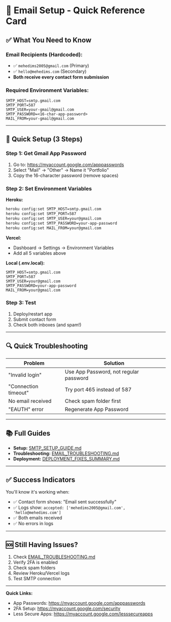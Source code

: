 # 📧 Email Setup - Quick Reference Card

## ✅ What You Need to Know

### Email Recipients (Hardcoded):
- ✅ `mehedims2005@gmail.com` (Primary)
- ✅ `hello@mehedims.com` (Secondary)
- **Both receive every contact form submission**

### Required Environment Variables:
```env
SMTP_HOST=smtp.gmail.com
SMTP_PORT=587
SMTP_USER=your-gmail@gmail.com
SMTP_PASSWORD=<16-char-app-password>
MAIL_FROM=your-gmail@gmail.com
```

---

## 🚀 Quick Setup (3 Steps)

### Step 1: Get Gmail App Password
1. Go to: https://myaccount.google.com/apppasswords
2. Select "Mail" → "Other" → Name it "Portfolio"
3. Copy the 16-character password (remove spaces)

### Step 2: Set Environment Variables

**Heroku:**
```bash
heroku config:set SMTP_HOST=smtp.gmail.com
heroku config:set SMTP_PORT=587
heroku config:set SMTP_USER=your@gmail.com
heroku config:set SMTP_PASSWORD=your-app-password
heroku config:set MAIL_FROM=your@gmail.com
```

**Vercel:**
- Dashboard → Settings → Environment Variables
- Add all 5 variables above

**Local (.env.local):**
```env
SMTP_HOST=smtp.gmail.com
SMTP_PORT=587
SMTP_USER=your@gmail.com
SMTP_PASSWORD=your-app-password
MAIL_FROM=your@gmail.com
```

### Step 3: Test
1. Deploy/restart app
2. Submit contact form
3. Check both inboxes (and spam!)

---

## 🔍 Quick Troubleshooting

| Problem | Solution |
|---------|----------|
| "Invalid login" | Use App Password, not regular password |
| "Connection timeout" | Try port 465 instead of 587 |
| No email received | Check spam folder first |
| "EAUTH" error | Regenerate App Password |

---

## 📚 Full Guides

- **Setup:** [SMTP_SETUP_GUIDE.md](./SMTP_SETUP_GUIDE.md)
- **Troubleshooting:** [EMAIL_TROUBLESHOOTING.md](./EMAIL_TROUBLESHOOTING.md)
- **Deployment:** [DEPLOYMENT_FIXES_SUMMARY.md](./DEPLOYMENT_FIXES_SUMMARY.md)

---

## ✅ Success Indicators

You'll know it's working when:
- ✅ Contact form shows: "Email sent successfully"
- ✅ Logs show: `accepted: ['mehedims2005@gmail.com', 'hello@mehedims.com']`
- ✅ Both emails received
- ✅ No errors in logs

---

## 🆘 Still Having Issues?

1. Check [EMAIL_TROUBLESHOOTING.md](./EMAIL_TROUBLESHOOTING.md)
2. Verify 2FA is enabled
3. Check spam folders
4. Review Heroku/Vercel logs
5. Test SMTP connection

---

**Quick Links:**
- App Passwords: https://myaccount.google.com/apppasswords
- 2FA Setup: https://myaccount.google.com/security
- Less Secure Apps: https://myaccount.google.com/lesssecureapps

